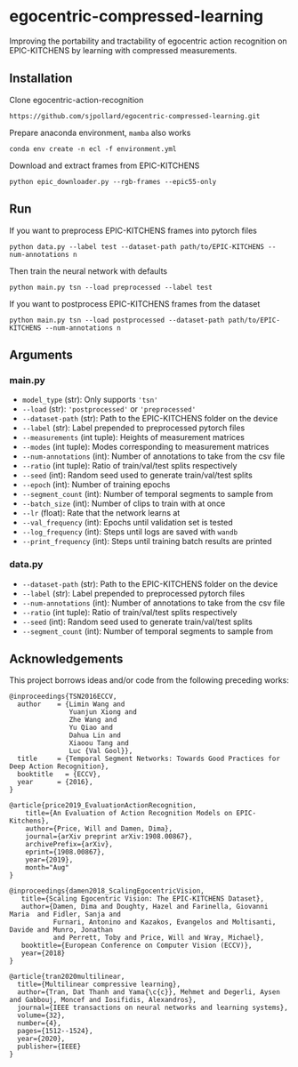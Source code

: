# egocentric-compressed-learning

Improving the portability and tractability of egocentric action recognition on EPIC-KITCHENS by learning with compressed measurements.

## Installation

Clone egocentric-action-recognition

```
https://github.com/sjpollard/egocentric-compressed-learning.git
```

Prepare anaconda environment, `mamba` also works

```
conda env create -n ecl -f environment.yml
```

Download and extract frames from EPIC-KITCHENS

```
python epic_downloader.py --rgb-frames --epic55-only
```

## Run

If you want to preprocess EPIC-KITCHENS frames into pytorch files

```
python data.py --label test --dataset-path path/to/EPIC-KITCHENS --num-annotations n
```

Then train the neural network with defaults

```
python main.py tsn --load preprocessed --label test
```

If you want to postprocess EPIC-KITCHENS frames from the dataset

```
python main.py tsn --load postprocessed --dataset-path path/to/EPIC-KITCHENS --num-annotations n
```

## Arguments

### main.py

- `model_type` (str): Only supports `'tsn'`
- `--load` (str): `'postprocessed'` or `'preprocessed'`
- `--dataset-path` (str): Path to the EPIC-KITCHENS folder on the device
- `--label` (str): Label prepended to preprocessed pytorch files
- `--measurements` (int tuple): Heights of measurement matrices
- `--modes` (int tuple): Modes corresponding to measurement matrices
- `--num-annotations` (int): Number of annotations to take from the csv file
- `--ratio` (int tuple): Ratio of train/val/test splits respectively
- `--seed` (int): Random seed used to generate train/val/test splits
- `--epoch` (int): Number of training epochs
- `--segment_count` (int): Number of temporal segments to sample from
- `--batch_size` (int): Number of clips to train with at once
- `--lr` (float): Rate that the network learns at
- `--val_frequency` (int): Epochs until validation set is tested
- `--log_frequency` (int): Steps until logs are saved with `wandb`
- `--print_frequency` (int): Steps until training batch results are printed

### data.py

- `--dataset-path` (str): Path to the EPIC-KITCHENS folder on the device
- `--label` (str): Label prepended to preprocessed pytorch files
- `--num-annotations` (int): Number of annotations to take from the csv file
- `--ratio` (int tuple): Ratio of train/val/test splits respectively
- `--seed` (int): Random seed used to generate train/val/test splits
- `--segment_count` (int): Number of temporal segments to sample from

## Acknowledgements
This project borrows ideas and/or code from the following preceding works:

```
@inproceedings{TSN2016ECCV,
  author    = {Limin Wang and
               Yuanjun Xiong and
               Zhe Wang and
               Yu Qiao and
               Dahua Lin and
               Xiaoou Tang and
               Luc {Val Gool}},
  title     = {Temporal Segment Networks: Towards Good Practices for Deep Action Recognition},
  booktitle   = {ECCV},
  year      = {2016},
}
```
```
@article{price2019_EvaluationActionRecognition,
    title={An Evaluation of Action Recognition Models on EPIC-Kitchens},
    author={Price, Will and Damen, Dima},
    journal={arXiv preprint arXiv:1908.00867},
    archivePrefix={arXiv},
    eprint={1908.00867},
    year={2019},
    month="Aug"
}
```
```
@inproceedings{damen2018_ScalingEgocentricVision,
   title={Scaling Egocentric Vision: The EPIC-KITCHENS Dataset},
   author={Damen, Dima and Doughty, Hazel and Farinella, Giovanni Maria  and Fidler, Sanja and
           Furnari, Antonino and Kazakos, Evangelos and Moltisanti, Davide and Munro, Jonathan
           and Perrett, Toby and Price, Will and Wray, Michael},
   booktitle={European Conference on Computer Vision (ECCV)},
   year={2018}
}
```
```
@article{tran2020multilinear,
  title={Multilinear compressive learning},
  author={Tran, Dat Thanh and Yama{\c{c}}, Mehmet and Degerli, Aysen and Gabbouj, Moncef and Iosifidis, Alexandros},
  journal={IEEE transactions on neural networks and learning systems},
  volume={32},
  number={4},
  pages={1512--1524},
  year={2020},
  publisher={IEEE}
}
```
